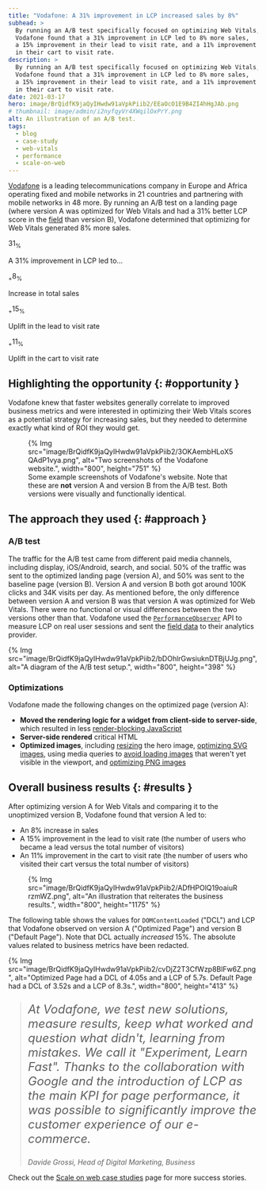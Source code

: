```yaml
---
title: "Vodafone: A 31% improvement in LCP increased sales by 8%"
subhead: >
  By running an A/B test specifically focused on optimizing Web Vitals,
  Vodafone found that a 31% improvement in LCP led to 8% more sales,
  a 15% improvement in their lead to visit rate, and a 11% improvement
  in their cart to visit rate.
description: >
  By running an A/B test specifically focused on optimizing Web Vitals,
  Vodafone found that a 31% improvement in LCP led to 8% more sales,
  a 15% improvement in their lead to visit rate, and a 11% improvement
  in their cart to visit rate.
date: 2021-03-17
hero: image/BrQidfK9jaQyIHwdw91aVpkPiib2/EEaOcO1E9B4ZI4hHgJAb.png
# thumbnail: image/admin/i2nyfqyVr4XWqilOxPrY.png
alt: An illustration of an A/B test.
tags:
  - blog
  - case-study
  - web-vitals
  - performance
  - scale-on-web
---
```


[Vodafone](https://www.vodafone.com/) is a leading telecommunications company in
Europe and Africa operating fixed and mobile networks in 21 countries and
partnering with mobile networks in 48 more. By running an A/B test on a landing
page (where version A was optimized for Web Vitals and had a 31% better LCP
score in the
[field](https://www.searchenginejournal.com/google-explains-why-field-data-is-more-reliable-than-lab-data/372404/)
than version B), Vodafone determined that optimizing for Web Vitals generated 8%
more sales.

<div class="w-stats">
 <div class="w-stat">
   <p class="w-stat__figure">31<sub class="w-stat__sub">%</sub></p>
   <p class="w-stat__desc">A 31% improvement in LCP led to…</p>
 </div>
 <div class="w-stat">
   <p class="w-stat__figure"><sub class="w-stat__sub">+</sub>8<sub class="w-stat__sub">%</sub></p>
   <p class="w-stat__desc">Increase in total sales</p>
 </div>
 <div class="w-stat">
   <p class="w-stat__figure"><sub class="w-stat__sub">+</sub>15<sub class="w-stat__sub">%</sub></p>
   <p class="w-stat__desc">Uplift in the lead to visit rate</p>
 </div>
 <div class="w-stat">
   <p class="w-stat__figure"><sub class="w-stat__sub">+</sub>11<sub class="w-stat__sub">%</sub></p>
   <p class="w-stat__desc">Uplift in the cart to visit rate</p>
 </div>
</div>

## Highlighting the opportunity {: #opportunity }

Vodafone knew that faster websites generally correlate to improved business metrics and were
interested in optimizing their Web Vitals scores as a potential strategy for increasing sales, but
they needed to determine exactly what kind of ROI they would get.

<figure class="w-figure">
  {% Img src="image/BrQidfK9jaQyIHwdw91aVpkPiib2/3OKAembHLoX5QAdP1vya.png", alt="Two screenshots of the Vodafone website.", width="800", height="751" %}
  <figcaption>
    Some example screenshots of Vodafone's website. Note that these are <b>not</b> version
    A and version B from the A/B test. Both versions were visually and functionally identical.
  </figcaption>
</figure>

## The approach they used {: #approach }

### A/B test

The traffic for the A/B test came from different paid media channels, including display,
iOS/Android, search, and social. 50% of the traffic was sent to the optimized landing page (version
A), and 50% was sent to the baseline page (version B). Version A and version B both got around 100K
clicks and 34K visits per day. As mentioned before, the only difference between version A and
version B was that version A was optimized for Web Vitals. There were no functional or visual
differences between the two versions other than that. Vodafone used the
[`PerformanceObserver`](https://developer.mozilla.org/en-US/docs/Web/API/PerformanceObserver) API to
measure LCP on real user sessions and sent the
[field data](https://www.searchenginejournal.com/google-explains-why-field-data-is-more-reliable-than-lab-data/372404/)
to their analytics provider. 

{% Img src="image/BrQidfK9jaQyIHwdw91aVpkPiib2/bDOhlrGwsiuknDTBjUJg.png", alt="A diagram of the A/B test setup.", width="800", height="398" %}

### Optimizations

Vodafone made the following changes on the optimized page (version A):

-  **Moved the rendering logic for a widget from client-side to server-side**, which resulted in
   less [render-blocking JavaScript](https://web.dev/render-blocking-resources/)
-  **Server-side rendered** critical HTML
-  **Optimized images**, including [resizing](https://web.dev/uses-responsive-images/) the hero
   image, [optimizing SVG images](https://jakearchibald.github.io/svgomg/), using media queries to
   [avoid loading images](https://web.dev/browser-level-image-lazy-loading/) that weren't yet
   visible in the viewport, and [optimizing PNG images](https://web.dev/squoosh-v2/)

## Overall business results {: #results }

<div class="w-columns">
  <div>
    <p>
      After optimizing version A for Web Vitals and comparing it to the 
      unoptimized version B, Vodafone found that version A led to:
    </p>
    <ul>
      <li>An 8% increase in sales</li>
      <li>
        A 15% improvement in the lead to visit rate (the number of users who became
        a lead versus the total number of visitors)
      </li>
      <li>
        An 11% improvement in the cart to visit rate (the number of users
        who visited their cart versus the total number of visitors)
      </li>
    </ul>
  </div>
  <figure class="w-figure">
    {% Img src="image/BrQidfK9jaQyIHwdw91aVpkPiib2/ADfHPOlQ19oaiuRrzmWZ.png", alt="An illustration that reiterates the business results.", width="800", height="1175" %}
  </figure>
</div>

The following table shows the values for `DOMContentLoaded` ("DCL") and LCP that
Vodafone observed on version A ("Optimized Page") and version B ("Default
Page"). Note that DCL actually *increased* 15%. The absolute values related to
business metrics have been redacted.

{% Img src="image/BrQidfK9jaQyIHwdw91aVpkPiib2/cvDjZ2T3CfWzp8BlFw6Z.png", alt="Optimized Page had a DCL of 4.05s and a LCP of 5.7s. Default Page had a DCL of 3.52s and a LCP of 8.3s.", width="800", height="413" %}

<blockquote>
  <p style="font-style: italic; font-size: 1.5rem;">
    At Vodafone, we test new solutions, measure results, keep what worked and question what didn't,
    learning from mistakes. We call it "Experiment, Learn Fast". Thanks to the collaboration with Google
    and the introduction of LCP as the main KPI for page performance, it was possible to
    significantly improve the customer experience of our e-commerce.
  </p>
  <cite>Davide Grossi, Head of Digital Marketing, Business</cite>
</blockquote>

Check out the [Scale on web case studies](/tags/scale-on-web) page for more
success stories.
